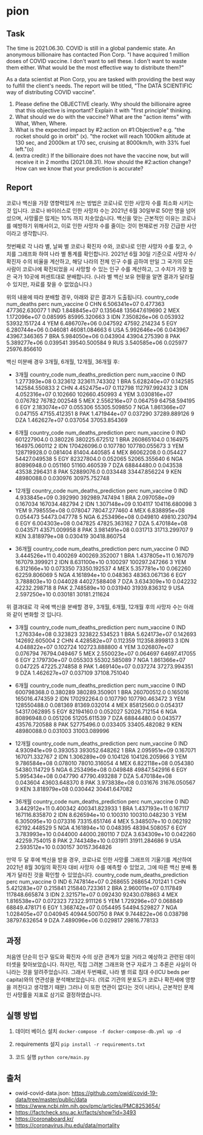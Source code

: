 # pion


## Task
The time is 2021.06.30. COVID is still in a global pandemic state.
An anonymous billionaire has contacted Pion Corp.
"I have acquired 1 million doses of COVID vaccine.
I don't want to sell these.
I don't want to waste them either.
What would be the most effective way to distribute them?"

As a data scientist at Pion Corp, you are tasked with providing the best way to fulfill the client's needs.
The report will be titled, "The DATA SCIENTIFIC way of distributing COVID vaccine".

1. Please define the OBJECTIVE clearly. Why should the billionaire agree that this objective is important? Explain it with "first principle" thinking.
2. What should we do with the vaccine? What are the "action items" with What, When, Where.
3. What is the expected impact by #2:action on #1:Objective? e.g. "the rocket should go in orbit" (x). "the rocket will reach 1000km altitude at 130 sec, and 2000km at 170 sec, cruising at 8000km/h, with 33% fuel left."(o)
4. (extra credit:) If the billionaire does not have the vaccine now, but will receive it in 2 months (2021.08.31). How should the #2:action change? How can we know that your prediction is accurate?


## Report
코로나 백신을 가장 영향력있게 쓰는 방법은 코로나로 인한 사망자 수를 최소화 시키는 것 입니다.
코로나 바이러스로 인한 사망자 수는 2021년 6월 30일부로 50만 명을 넘어섰으며, 사망률은 많게는 10% 까지 치솟았습니다.
백신을 맞는 근본적인 이유는 코로나를 예방하기 위해서이고, 이로 인한 사망자 수를 줄이는 것이 현재로썬 가장 긴급한 사안이라고 생각합니다.

첫번째로 각 나라 별, 날짜 별 코로나 확진자 수와, 코로나로 인한 사망자 수를 찾고, 수치를 그래프화 하여 나라 별 통계를 확인합니다.
2021년 6월 30일 기준으로 사망자 수/확진자 수의 비율을 계산하고, 해당 나라의 전체 인구 수를 곱하여 만일 그 국가의 모든 사람이 코로나에 확진되었을 시 사망할 수 있는 인구 수를 계산하고, 그 수치가 가장 높은 국가 10곳에 퍼센트대로 분배합니다.
(나라 별 백신 보유 현황을 알면 결과가 달라질 수 있지만, 자료를 찾을 수 없었습니다.)

위의 내용에 따라 분배할 경우, 아래와 같은 결과가 도출됩니다.
  country_code    num_deaths      perc    num_vaccine
0          CHN  6.506341e+07  0.477363  477362.630077
1          IND  1.848845e+07  0.135648  135647.619690
2          MEX  1.172096e+07  0.085995   85995.320663
3          IDN  7.350826e+06  0.053932   53932.151724
4          YEM  6.486707e+06  0.047592   47592.214234
5          EGY  6.280744e+06  0.046081   46081.084663
6          USA  5.992646e+06  0.043967   43967.346365
7          BRA  5.984050e+06  0.043904   43904.275390
8          PAK  5.389277e+06  0.039541   39540.500584
9          RUS  3.540585e+06  0.025977   25976.856610

백신 미분배 경우 3개월, 6개월, 12개월, 36개월 후:
- 3개월
  country_code  num_deaths_prediction      perc    num_vaccine
0          IND           1.277393e+08  0.323612  323611.743302
1          BRA           5.628240e+07  0.142585  142584.550833
2          CHN           4.452475e+07  0.112798  112797.992432
3          IDN           4.052316e+07  0.102660  102660.450993
4          YEM           3.030816e+07  0.076782   76782.002548
5          MEX           2.556216e+07  0.064759   64758.594195
6          EGY           2.183074e+07  0.055306   55305.509850
7          NGA           1.861366e+07  0.047155   47155.412351
8          PAK           1.471944e+07  0.037290   37289.889126
9          DZA           1.462627e+07  0.037054   37053.854369

- 6개월
  country_code  num_deaths_prediction      perc    num_vaccine
0          IND            601227904.0  0.380226  380225.672512
1          BRA            260865104.0  0.164975  164975.060112
2          IDN            170426096.0  0.107780  107780.055673
3          YEM            128719928.0  0.081404   81404.440585
4          MEX             86062208.0  0.054427   54427.049538
5          EGY             82327804.0  0.052065   52065.355640
6          NGA             80896948.0  0.051160   51160.460539
7          DZA             68844480.0  0.043538   43538.296431
8          PAK             52889076.0  0.033448   33447.856224
9          KEN             48980088.0  0.030976   30975.752748

- 12개월
  country_code  num_deaths_prediction      perc    num_vaccine
0          IND           4.933845e+09  0.392990  392989.747494
1          BRA           2.097058e+09  0.167034  167034.482794
2          IDN           1.307148e+09  0.104117  104116.680098
3          YEM           9.798555e+08  0.078047   78047.277460
4          MEX           6.838895e+08  0.054473   54473.047778
5          NGA           6.253496e+08  0.049810   49810.230794
6          EGY           6.004303e+08  0.047825   47825.363162
7          DZA           5.470184e+08  0.043571   43571.009958
8          PAK           3.981491e+08  0.031713   31713.299707
9          KEN           3.818979e+08  0.030419   30418.860754

- 36개월
  country_code  num_deaths_prediction      perc    num_vaccine
0          IND           3.444526e+11  0.400269  400269.352007
1          BRA           1.437805e+11  0.167079  167079.399921
2          IDN           8.631100e+10  0.100297  100297.247266
3          YEM           6.312166e+10  0.073350   73350.192537
4          MEX           5.357781e+10  0.062260   62259.806069
5          NGA           4.161894e+10  0.048363   48363.067136
6          EGY           3.788803e+10  0.044028   44027.588408
7          DZA           3.634309e+10  0.042232   42232.298718
8          PAK           2.748589e+10  0.031940   31939.836312
9          USA           2.597250e+10  0.030181   30181.211624

위 결과대로 각 국에 백신을 분배할 경우, 3개월, 6개월, 12개월 후의 사망자 수는 아래와 같이 변화할 것 입니다.
- 3개월
  country_code  num_deaths_prediction      perc    num_vaccine
0          IND           1.276334e+08  0.323823  323822.534523
1          BRA           5.624173e+07  0.142693  142692.605004
2          CHN           4.428582e+07  0.112359  112358.899813
3          IDN           4.048822e+07  0.102724  102723.888800
4          YEM           3.026807e+07  0.076794   76794.049467
5          MEX           2.550023e+07  0.064697   64697.417055
6          EGY           2.179730e+07  0.055303   55302.585089
7          NGA           1.861366e+07  0.047225   47225.274858
8          PAK           1.469140e+07  0.037274   37273.994351
9          DZA           1.462627e+07  0.037109   37108.751040

- 6개월
  country_code  num_deaths_prediction      perc    num_vaccine
0          IND            600798368.0  0.380289  380289.350901
1          BRA            260700512.0  0.165016  165016.474359
2          IDN            170292264.0  0.107790  107790.463472
3          YEM            128550488.0  0.081369   81369.032014
4          MEX             85812560.0  0.054317   54317.062895
5          EGY             82194160.0  0.052027   52026.712154
6          NGA             80896948.0  0.051206   51205.611539
7          DZA             68844480.0  0.043577   43576.720588
8          PAK             52775496.0  0.033405   33405.482082
9          KEN             48980088.0  0.031003   31003.089996

- 12개월
  country_code  num_deaths_prediction      perc    num_vaccine
0          IND           4.930941e+09  0.393053  393052.648262
1          BRA           2.095951e+09  0.167071  167071.332767
2          IDN           1.306289e+09  0.104126  104126.205966
3          YEM           9.786584e+08  0.078010   78010.316054
4          MEX           6.822118e+08  0.054380   54380.114729
5          NGA           6.253496e+08  0.049848   49847.542916
6          EGY           5.995434e+08  0.047790   47790.493288
7          DZA           5.470184e+08  0.043604   43603.648370
8          PAK           3.973838e+08  0.031676   31676.050567
9          KEN           3.818979e+08  0.030442   30441.647082
- 36개월
  country_code  num_deaths_prediction      perc    num_vaccine
0          IND           3.442912e+11  0.400342  400341.823933
1          BRA           1.437193e+11  0.167117  167116.835870
2          IDN           8.626594e+10  0.100310  100310.048230
3          YEM           6.305095e+10  0.073316   73315.651746
4          MEX           5.348507e+10  0.062192   62192.448529
5          NGA           4.161894e+10  0.048395   48394.508057
6          EGY           3.783993e+10  0.044000   44000.280110
7          DZA           3.634309e+10  0.042260   42259.754015
8          PAK           2.744348e+10  0.031911   31911.284686
9          USA           2.593512e+10  0.030157   30157.364826

만약 두 달 후에 백신을 받을 경우, 코로나로 인한 사망률 그래프의 기울기를 계산하여 2021년 8월 30일의 확진자 대비 사망자 수를 예측할 수 있었고, 그에 따른 백신 분배 통계가 달라진 것을 확인할 수 있었습니다.
  country_code  num_deaths_prediction      perc    num_vaccine
0          IND           6.747814e+07  0.268655  268654.701241
1          CHN           5.421283e+07  0.215841  215840.723361
2          BRA           2.960011e+07  0.117849  117848.665874
3          IDN           2.321571e+07  0.092430   92430.078863
4          MEX           1.816538e+07  0.072323   72322.911126
5          YEM           1.729296e+07  0.068849   68849.478171
6          EGY           1.368742e+07  0.054495   54494.529827
7          NGA           1.028405e+07  0.040945   40944.500750
8          PAK           9.744822e+06  0.038798   38797.632654
9          DZA           7.489096e+06  0.029817   29816.778133

## 과정
처음엔 단순히 인구 밀도와 확진자 수의 상관 관계가 있을 거라고 예상하고 관련된 데이터셋을 찾아보았습니다. 하지만, 직접 그려본 그래프와 연구 자료가 그 추론은 사실이 아니라는 것을 알려주었습니다.
그래서 두번째로, 나라 별 의료 침대 수(ICU beds per capita)와의 연관성을 분석해보았습니다. (의료 기관의 분포도가 코로나 확진세에 영향을 끼친다고 생각했기 때문) 
그러나 이 또한 연관이 없다는 것이 나타나, 근본적인 문제인 사망률을 지표로 삼기로 결정하였습니다.

## 실행 방법
1. 데이터 베이스 설치
`docker-compose -f docker-compose-db.yml up -d`

2. requirements 설지
`pip install -r requirements.txt`

3. 코드 실행
`python core/main.py`


## 출처
- owid-covid-data.json: https://github.com/owid/covid-19-data/tree/master/public/data
- https://www.ncbi.nlm.nih.gov/pmc/articles/PMC8253654/
- https://factcheck.snu.ac.kr/facts/show?id=3493
- https://coronaboard.kr/
- https://coronavirus.jhu.edu/data/mortality